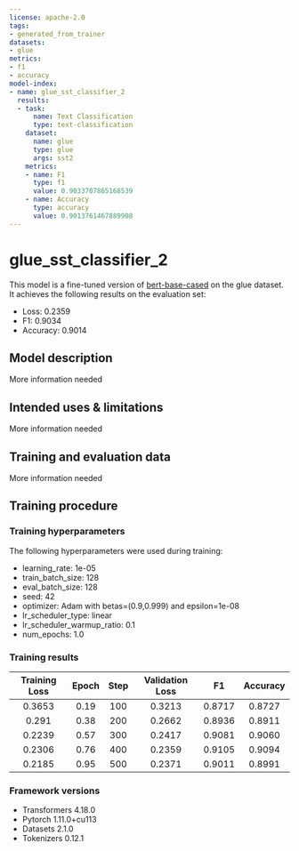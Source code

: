 ```yaml
---
license: apache-2.0
tags:
- generated_from_trainer
datasets:
- glue
metrics:
- f1
- accuracy
model-index:
- name: glue_sst_classifier_2
  results:
  - task:
      name: Text Classification
      type: text-classification
    dataset:
      name: glue
      type: glue
      args: sst2
    metrics:
    - name: F1
      type: f1
      value: 0.9033707865168539
    - name: Accuracy
      type: accuracy
      value: 0.9013761467889908
---
```


<!-- This model card has been generated automatically according to the information the Trainer had access to. You
should probably proofread and complete it, then remove this comment. -->

# glue_sst_classifier_2

This model is a fine-tuned version of [bert-base-cased](https://huggingface.co/bert-base-cased) on the glue dataset.
It achieves the following results on the evaluation set:
- Loss: 0.2359
- F1: 0.9034
- Accuracy: 0.9014

## Model description

More information needed

## Intended uses & limitations

More information needed

## Training and evaluation data

More information needed

## Training procedure

### Training hyperparameters

The following hyperparameters were used during training:
- learning_rate: 1e-05
- train_batch_size: 128
- eval_batch_size: 128
- seed: 42
- optimizer: Adam with betas=(0.9,0.999) and epsilon=1e-08
- lr_scheduler_type: linear
- lr_scheduler_warmup_ratio: 0.1
- num_epochs: 1.0

### Training results

| Training Loss | Epoch | Step | Validation Loss | F1     | Accuracy |
|:-------------:|:-----:|:----:|:---------------:|:------:|:--------:|
| 0.3653        | 0.19  | 100  | 0.3213          | 0.8717 | 0.8727   |
| 0.291         | 0.38  | 200  | 0.2662          | 0.8936 | 0.8911   |
| 0.2239        | 0.57  | 300  | 0.2417          | 0.9081 | 0.9060   |
| 0.2306        | 0.76  | 400  | 0.2359          | 0.9105 | 0.9094   |
| 0.2185        | 0.95  | 500  | 0.2371          | 0.9011 | 0.8991   |


### Framework versions

- Transformers 4.18.0
- Pytorch 1.11.0+cu113
- Datasets 2.1.0
- Tokenizers 0.12.1
